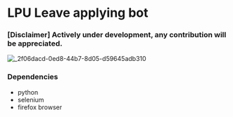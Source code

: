 # LPU Leave applying bot
### [Disclaimer] Actively under development, any contribution will be appreciated.
![_2f06dacd-0ed8-44b7-8d05-d59645adb310](https://github.com/flightman69/lpu-leave-bot/assets/89738046/cbe0df70-01ed-4d4d-924e-47d087fd61e0)

### Dependencies
- python
- selenium
- firefox browser

